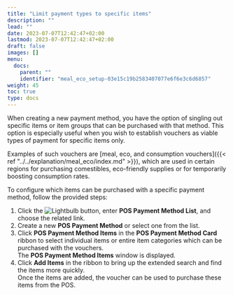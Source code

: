 ```yaml
---
title: "Limit payment types to specific items"
description: ""
lead: ""
date: 2023-07-07T12:42:47+02:00
lastmod: 2023-07-07T12:42:47+02:00
draft: false
images: []
menu:
  docs:
    parent: ""
    identifier: "meal_eco_setup-03e15c19b2583407077e6f6e3c6d6857"
weight: 45
toc: true
type: docs
---
```


When creating a new payment method, you have the option of singling out specific items or item groups that can be purchased with that method. This option is especially useful when you wish to establish vouchers as viable types of payment for specific items only. 

Examples of such vouchers are [meal, eco, and consumption vouchers]({{< ref "../../explanation/meal_eco/index.md" >}}), which are used in certain regions for purchasing comestibles, eco-friendly supplies or for temporarily boosting consumption rates. 

To configure which items can be purchased with a specific payment method, follow the provided steps:

1. Click the ![Lightbulb](Lightbulb_icon.PNG) button, enter **POS Payment Method List**, and choose the related link.     
2. Create a new **POS Payment Method** or select one from the list.       
3. Click **POS Payment Method Items** in the **POS Payment Method Card** ribbon to select individual items or entire item categories which can be purchased with the vouchers.   
   The **POS Payment Method Items** window is displayed. 
4. Click **Add Items** in the ribbon to bring up the extended search and find the items more quickly.         
   Once the items are added, the voucher can be used to purchase these items from the POS. 